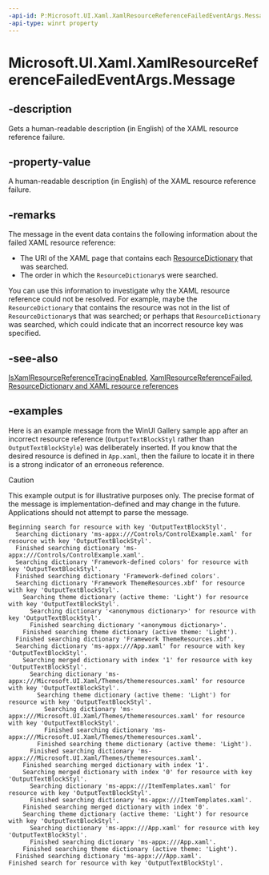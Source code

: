 ```yaml
---
-api-id: P:Microsoft.UI.Xaml.XamlResourceReferenceFailedEventArgs.Message
-api-type: winrt property
---
```


# Microsoft.UI.Xaml.XamlResourceReferenceFailedEventArgs.Message

<!--
public string Message { get; }
-->

## -description

Gets a human-readable description (in English) of the XAML resource reference failure.

## -property-value

A human-readable description (in English) of the XAML resource reference failure.

## -remarks

The message in the event data contains the following information about the failed XAML resource reference:

- The URI of the XAML page that contains each [ResourceDictionary](resourcedictionary.md) that was searched.
- The order in which the `ResourceDictionary`s were searched.

You can use this information to investigate why the XAML resource reference could not be resolved. For example, maybe the `ResourceDictionary` that contains the resource was not in the list of `ResourceDictionary`s that was searched; or perhaps that `ResourceDictionary` was searched, which could indicate that an incorrect resource key was specified.

## -see-also

[IsXamlResourceReferenceTracingEnabled](debugsettings_isxamlresourcereferencetracingenabled.md), [XamlResourceReferenceFailed](debugsettings_xamlresourcereferencefailed.md), [ResourceDictionary and XAML resource references](/windows/apps/design/style/xaml-resource-dictionary)

## -examples

Here is an example message from the WinUI Gallery sample app after an incorrect resource reference
(`OutputTextBlockStyl` rather than `OutputTextBlockStyle`) was deliberately inserted. If you know
that the desired resource is defined in `App.xaml`, then the failure to locate it in there is a
strong indicator of an erroneous reference.

> [!CAUTION]
> This example output is for illustrative purposes only. The precise format of the message is implementation-defined and may change in the future. Applications should not attempt to parse the message.

```
Beginning search for resource with key 'OutputTextBlockStyl'.
  Searching dictionary 'ms-appx:///Controls/ControlExample.xaml' for resource with key 'OutputTextBlockStyl'.
  Finished searching dictionary 'ms-appx:///Controls/ControlExample.xaml'.
  Searching dictionary 'Framework-defined colors' for resource with key 'OutputTextBlockStyl'.
  Finished searching dictionary 'Framework-defined colors'.
  Searching dictionary 'Framework ThemeResources.xbf' for resource with key 'OutputTextBlockStyl'.
    Searching theme dictionary (active theme: 'Light') for resource with key 'OutputTextBlockStyl'.
      Searching dictionary '<anonymous dictionary>' for resource with key 'OutputTextBlockStyl'.
      Finished searching dictionary '<anonymous dictionary>'.
    Finished searching theme dictionary (active theme: 'Light').
  Finished searching dictionary 'Framework ThemeResources.xbf'.
  Searching dictionary 'ms-appx:///App.xaml' for resource with key 'OutputTextBlockStyl'.
    Searching merged dictionary with index '1' for resource with key 'OutputTextBlockStyl'.
      Searching dictionary 'ms-appx:///Microsoft.UI.Xaml/Themes/themeresources.xaml' for resource with key 'OutputTextBlockStyl'.
        Searching theme dictionary (active theme: 'Light') for resource with key 'OutputTextBlockStyl'.
          Searching dictionary 'ms-appx:///Microsoft.UI.Xaml/Themes/themeresources.xaml' for resource with key 'OutputTextBlockStyl'.
          Finished searching dictionary 'ms-appx:///Microsoft.UI.Xaml/Themes/themeresources.xaml'.
        Finished searching theme dictionary (active theme: 'Light').
      Finished searching dictionary 'ms-appx:///Microsoft.UI.Xaml/Themes/themeresources.xaml'.
    Finished searching merged dictionary with index '1'.
    Searching merged dictionary with index '0' for resource with key 'OutputTextBlockStyl'.
      Searching dictionary 'ms-appx:///ItemTemplates.xaml' for resource with key 'OutputTextBlockStyl'.
      Finished searching dictionary 'ms-appx:///ItemTemplates.xaml'.
    Finished searching merged dictionary with index '0'.
    Searching theme dictionary (active theme: 'Light') for resource with key 'OutputTextBlockStyl'.
      Searching dictionary 'ms-appx:///App.xaml' for resource with key 'OutputTextBlockStyl'.
      Finished searching dictionary 'ms-appx:///App.xaml'.
    Finished searching theme dictionary (active theme: 'Light').
  Finished searching dictionary 'ms-appx:///App.xaml'.
Finished search for resource with key 'OutputTextBlockStyl'.
```
